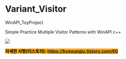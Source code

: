 # Variant_Visitor
WinAPI_ToyProject 

Simple Practice Multiple Visitor Patterns with WinAPI c++

 <img src="https://img1.daumcdn.net/thumb/R1280x0/?scode=mtistory2&fname=https%3A%2F%2Fblog.kakaocdn.net%2Fdn%2FWhDVP%2Fbtr3dcxN5r9%2FSYQGijem0LCw1VvG0tARYK%2Fimg.png"> 


<mark style="background-color:orange">**자세한 사항(티스토리): https://kyeoungju.tistory.com/60**  </mark> 

